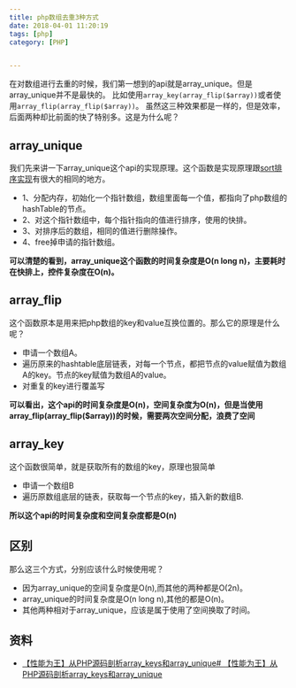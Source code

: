 ```yaml
---
title: php数组去重3种方式
date: 2018-04-01 11:20:19
tags: [php]
category: [PHP]


---
```


在对数组进行去重的时候，我们第一想到的api就是array_unique。但是array_unique并不是最快的。
比如使用`array_key(array_flip($array))`或者使用`array_flip(array_flip($array))`。
虽然这三种效果都是一样的，但是效率，后面两种却比前面的快了特别多。这是为什么呢？

<!--more-->

## array_unique
我们先来讲一下array_unique这个api的实现原理。这个函数是实现原理跟[sort排序实现](http://bettercuicui.github.io/2017/08/03/php/php%20sort%E6%8E%92%E5%BA%8F%E5%AE%9E%E7%8E%B0%E5%8E%9F%E7%90%86/)有很大的相同的地方。
- 1、分配内存，初始化一个指针数组，数组里面每一个值，都指向了php数组的hashTable的节点。
- 2、对这个指针数组中，每个指针指向的值进行排序，使用的快排。
- 3、对排序后的数组，相同的值进行删除操作。
- 4、free掉申请的指针数组。

**可以清楚的看到，array_unique这个函数的时间复杂度是O(n long n)，主要耗时在快排上，控件复杂度在O(n)。**

## array_flip
这个函数原本是用来把php数组的key和value互换位置的。那么它的原理是什么呢？
- 申请一个数组A。
- 遍历原来的hashtable底层链表，对每一个节点，都把节点的value赋值为数组A的key。节点的key赋值为数组A的value。
- 对重复的key进行覆盖写

**可以看出，这个api的时间复杂度是O(n)，空间复杂度为O(n)，但是当使用array_flip(array_flip($array))的时候，需要两次空间分配，浪费了空间**

## array_key
这个函数很简单，就是获取所有的数组的key，原理也狠简单
- 申请一个数组B
- 遍历原数组底层的链表，获取每一个节点的key，插入新的数组B.

**所以这个api的时间复杂度和空间复杂度都是O(n)**

## 区别
那么这三个方式，分别应该什么时候使用呢？
- 因为array_unique的空间复杂度是O(n),而其他的两种都是O(2n)。
- array_unique的时间复杂度是O(n long n),其他的都是O(n)。
- 其他两种相对于array_unique，应该是属于使用了空间换取了时间。

## 资料
- [【性能为王】从PHP源码剖析array_keys和array_unique# 【性能为王】从PHP源码剖析array_keys和array_unique](http://blog.csdn.net/lz610756247/article/details/51512918)